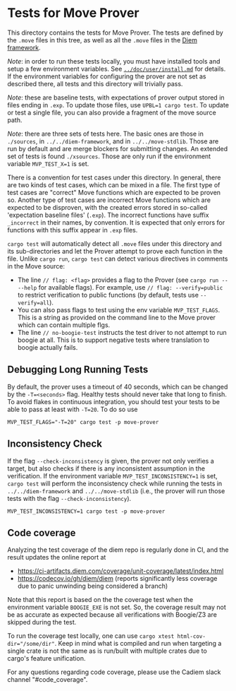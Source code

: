 # Tests for Move Prover

This directory contains the tests for Move Prover. The tests are defined by the `.move` files in this tree,
as well as all the `.move` files in the [Diem framework](../../diem-framework).

*Note*: in order to run these tests locally, you must have installed tools and setup a few environment variables.
See [`../doc/user/install.md`](../doc/user/install.md) for details. If the environment variables for
configuring the prover are not set as described there, all tests and this directory will trivially pass.

*Note*: these are baseline tests, with expectations of prover output stored in files ending in `.exp`. To update
those files, use `UPBL=1 cargo test`. To update or test a single file, you can also provide a fragment of the move
source path.

*Note*: there are three sets of tests here. The basic ones are those in `./sources`, in `../../diem-framework`, and in
`../../move-stdlib`. Those are run by default and are merge blockers for submitting changes. An extended set of tests is
found `./xsources`. Those are only run if the environment variable `MVP_TEST_X=1` is set.

There is a convention for test cases under this directory. In general, there are two kinds of test cases, which can be
mixed in a file. The first type of test cases are "correct" Move functions which are expected to be proven so.
Another type of test cases are incorrect Move functions which are expected to be disproven, with the created errors
stored in so-called 'expectation baseline files' (`.exp`). The incorrect functions have suffix `_incorrect` in
their names, by convention. It is expected that only errors for functions with this suffix appear in `.exp` files.

`cargo test` will automatically detect all `.move` files under this directory and its sub-directories and let the Prover
attempt to prove each function in the file. Unlike `cargo run`, `cargo test` can detect various directives
in comments in the Move source:

- The line `// flag: <flag>` provides a flag to the Prover (see `cargo run -- --help` for  available flags). For
  example, use  `// flag: --verify=public` to restrict verification to public functions (by default, tests use
  `--verify=all`).
- You can also pass flags to test using the env variable `MVP_TEST_FLAGS`. This is a string as provided on
  the command line to the Move prover which can contain multiple flgs.
- The line `// no-boogie-test` instructs the test driver to not attempt to run boogie at all. This is to support
  negative tests where translation to boogie actually fails.


## Debugging Long Running Tests

By default, the prover uses a timeout of 40 seconds, which can be changed by the `-T=<seconds>` flag. Healthy tests
should never take that long to finish. To avoid flakes in continuous integration, you should test your tests to
be able to pass at least with `-T=20`. To do so use

```shell script
MVP_TEST_FLAGS="-T=20" cargo test -p move-prover
```

## Inconsistency Check
If the flag `--check-inconsistency` is given, the prover not only verifies a target, but also checks if there is any
inconsistent assumption in the verification. If the environment variable `MVP_TEST_INCONSISTENCY=1` is set, `cargo test`
will perform the inconsistency check while running the tests in `../../diem-framework` and `../../move-stdlib` (i.e.,
the prover will run those tests with the flag `--check-inconsistency`).

```shell script
MVP_TEST_INCONSISTENCY=1 cargo test -p move-prover
```

## Code coverage

Analyzing the test coverage of the diem repo is regularly done in CI, and the result updates the online report at
* https://ci-artifacts.diem.com/coverage/unit-coverage/latest/index.html
* https://codecov.io/gh/diem/diem (reports significantly less coverage due to panic unwinding being considered a branch)

Note that this report is based on the the coverage test when the environment variable `BOOGIE_EXE` is not set.
So, the coverage result may not be as accurate as expected because all verifications with Boogie/Z3 are skipped
during the test.

To run the coverage test locally, one can use `cargo xtest html-cov-dir="/some/dir"`.   Keep in mind what is compiled and run when
targeting a single crate is not the same as is run/built with multiple crates due to cargo's feature unification.

For any questions regarding code coverage, please use the Cadiem slack channel "#code_coverage".
